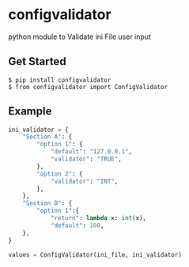 # configvalidator

python module to Validate ini File user input


## Get Started

    $ pip install configvalidator
    $ from configvalidator import ConfigValidator

## Example


``` python
ini_validator = {
    "Section A": {
        "option 1": {
            "default": "127.0.0.1",
            "validator": "TRUE",
        },
        "option 2": {
            "validator": "INT",
        },
    },
    "Section B": {
        "option 1":{
            "return": lambda x: int(x),
            "default": 100,        
    },  
}

values = ConfigValidator(ini_file, ini_validator)
```


